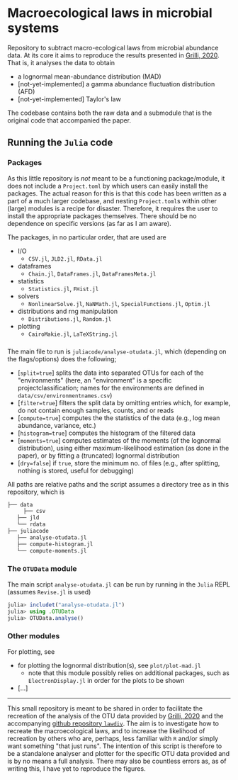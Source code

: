# Macroecological laws in microbial systems
Repository to subtract macro-ecological laws from microbial abundance data.
At its core it aims to reproduce the results presented in [Grilli, 2020](https://www.nature.com/articles/s41467-020-18529-y). That is, it analyses the data to obtain
* a lognormal mean-abundance distribution (MAD)
* [not-yet-implemented] a gamma abundance fluctuation distribution (AFD)
* [not-yet-implemented] Taylor's law 

The codebase contains both the raw data and a submodule that is the original code that accompanied the paper.

## Running the `Julia` code

### Packages 
As this little repository is _not_ meant to be a functioning package/module, it does not include a `Project.toml` by which users can easily install the packages. 
The actual reason for this is that this code has been written as a part of a much larger codebase, and nesting `Project.toml`s within other (large) modules is a recipe for disaster. 
Therefore, it requires the user to install the appropriate packages themselves. 
There should be no dependence on specific versions (as far as I am aware).

The packages, in no particular order, that are used are
- I/O
    - `CSV.jl`, `JLD2.jl`, `RData.jl`
- dataframes
    - `Chain.jl`, `DataFrames.jl`, `DataFramesMeta.jl`
- statistics
    - `Statistics.jl`, `FHist.jl`
- solvers
    - `NonlinearSolve.jl`, `NaNMath.jl`, `SpecialFunctions.jl`, `Optim.jl`
- distributions and rng manipulation
    - `Distributions.jl`, `Random.jl`
- plotting
    - `CairoMakie.jl`, `LaTeXString.jl`

###
The main file to run is `juliacode/analyse-otudata.jl`, which (depending on the flags/options) does the following;
- [`split=true`] splits the data into separated OTUs for each of the "environments" (here, an "environment" is a specific projectclassification; names for the environments are defined in `data/csv/environmentnames.csv`)
- [`filter=true`] filters the split data by omitting entries which, for example, do not contain enough samples, counts, and or reads
- [`compute=true`] computes the the statistics of the data (e.g., log mean abundance, variance, etc.)
- [`histogram=true`] computes the histogram of the filtered data
- [`moments=true`] computes estimates of the moments (of the lognormal distribution), using either maximum-likelihood estimation (as done in the paper), or by fitting a (truncated) lognormal distribution
- [`dry=false`] if `true`, store the minimum no. of files (e.g., after splitting, nothing is stored, useful for debugging)

All paths are relative paths and the script assumes a directory tree as in this repository, which is
```bash 
├── data
	 ├── csv
   ├── jld
   └── rdata
├── juliacode
   ├── analyse-otudata.jl
   ├── compute-histogram.jl
   └── compute-moments.jl
```

### The `OTUData` module
The main script `analyse-otudata.jl` can be run by running in the `Julia` REPL (assumes `Revise.jl` is used)

```julia
julia> includet("analyse-otudata.jl")
julia> using .OTUData
julia> OTUData.analyse()
```

### Other modules
For plotting, see
- for plotting the lognormal distribution(s), see `plot/plot-mad.jl`
    - note that this module possibly relies on additional packages, such as `ElectronDisplay.jl` in order for the plots to be shown
- [...]


---
This small repository is meant to be shared in order to facilitate the recreation of the analysis of the OTU data provided by [Grilli, 2020](https://www.nature.com/articles/s41467-020-18529-y) and the accompanying [github repository `lawdiv`](https://github.com/jacopogrilli/lawsdiv). 
The aim is to investigate how to recreate the macroecological laws, and to increase the likelihood of recreation by others who are, perhaps, less familiar with `R` and/or simply want something "that just runs". 
The intention of this script is therefore to be a standalone analyser and plotter for the specific OTU data provided and is by no means a full analysis. 
There may also be countless errors as, as of writing this, I have yet to reproduce the figures.
